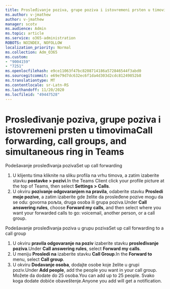 ```yaml
---
title: Prosleđivanje poziva, grupe poziva i istovremeni prsten u timovima
ms.author: v-jmathew
author: v-jmathew
manager: scotv
ms.audience: Admin
ms.topic: article
ms.service: o365-administration
ROBOTS: NOINDEX, NOFOLLOW
localization_priority: Normal
ms.collection: Adm_O365
ms.custom:
- "9004159"
- "7251"
ms.openlocfilehash: e9ce11063f47bc8208714186a572846544f3abd0
ms.sourcegitcommit: e69e79d7dc632ec6f1da4d303d2cdc81249852b8
ms.translationtype: MT
ms.contentlocale: sr-Latn-RS
ms.lasthandoff: 11/20/2020
ms.locfileid: "49447528"
---
```

# <a name="call-forwarding-call-groups-and-simultaneous-ring-in-teams"></a><span data-ttu-id="e2baf-102">Prosleđivanje poziva, grupe poziva i istovremeni prsten u timovima</span><span class="sxs-lookup"><span data-stu-id="e2baf-102">Call forwarding, call groups, and simultaneous ring in Teams</span></span>

<span data-ttu-id="e2baf-103">Podešavanje prosleđivanja poziva</span><span class="sxs-lookup"><span data-stu-id="e2baf-103">Set up call forwarding</span></span>

1. <span data-ttu-id="e2baf-104">U klijentu tima kliknite na sliku profila na vrhu timova, a zatim izaberite stavku **postavke > pozivi**.</span><span class="sxs-lookup"><span data-stu-id="e2baf-104">In the Teams Client click your profile picture at the top of Teams, then select **Settings > Calls**.</span></span>
2. <span data-ttu-id="e2baf-105">U okviru **pozivanje odgovaranjem na pravila**, odaberite stavku **Prosledi moje pozive**, a zatim izaberite gde želite da prosleđene pozive mogu da se odu: govorna poљta, druga osoba ili grupa poziva.</span><span class="sxs-lookup"><span data-stu-id="e2baf-105">Under **Call answering rules**, choose **Forward my calls**, and then select where you want your forwarded calls to go: voicemail, another person, or a call group.</span></span>

<span data-ttu-id="e2baf-106">Podešavanje prosleđivanja poziva u grupu poziva</span><span class="sxs-lookup"><span data-stu-id="e2baf-106">Set up call forwarding to a call group</span></span>

1. <span data-ttu-id="e2baf-107">U okviru **pravila odgovaranje na poziv** izaberite stavku **prosleđivanje poziva**.</span><span class="sxs-lookup"><span data-stu-id="e2baf-107">Under **Call answering rules**, select **Forward my calls**.</span></span>
2. <span data-ttu-id="e2baf-108">U meniju **Prosledi na** izaberite stavku **Call Group**.</span><span class="sxs-lookup"><span data-stu-id="e2baf-108">In the **Forward to** menu, select **Call group**.</span></span>
3. <span data-ttu-id="e2baf-109">U okviru **Dodavanje osoba**, dodajte osobe koje želite u grupi poziv.</span><span class="sxs-lookup"><span data-stu-id="e2baf-109">Under **Add people**, add the people you want in your call group.</span></span> <span data-ttu-id="e2baf-110">Možete da dodate do 25 osoba.</span><span class="sxs-lookup"><span data-stu-id="e2baf-110">You can add up to 25 people.</span></span> <span data-ttu-id="e2baf-111">Svako koga dodate dobiće obaveštenje.</span><span class="sxs-lookup"><span data-stu-id="e2baf-111">Anyone you add will get a notification.</span></span>
